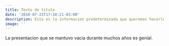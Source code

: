 ```yaml
---
title: Texto de titulo
date: '2018-07-23T17:10:21-03:00'
description: Esta es la informacion predeterminada que queremos hacerles llegar.
image: ''
---
```

La presentacion que se mantuvo vacia durante muchos años es genial.
